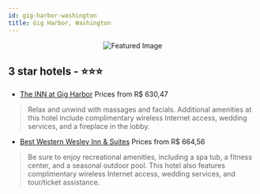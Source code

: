 ```yaml
---
id: gig-harbor-washington
title: Gig Harbor, Washington
---
```


<center><img src="https://i.travelapi.com/hotels/1000000/120000/118600/118506/79184d75_z.jpg" alt="Featured Image" /></center>


##  3 star hotels - ⭐️⭐️⭐️

-    [The INN at Gig Harbor](https://us.hurb.com/hotels/gig-harbor/the-inn-at-gig-harbor-JNP-JP736246?cmp=18055) Prices from R$ 630,47
   > Relax and unwind with massages and facials. Additional amenities at this hotel include complimentary wireless Internet access, wedding services, and a fireplace in the lobby.
-    [Best Western Wesley Inn & Suites](https://us.hurb.com/hotels/gig-harbor/best-western-wesley-inn-suites-JNP-JP989778?cmp=18055) Prices from R$ 664,56
   > Be sure to enjoy recreational amenities, including a spa tub, a fitness center, and a seasonal outdoor pool. This hotel also features complimentary wireless Internet access, wedding services, and tour/ticket assistance.
